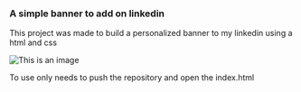 ### A simple banner to add on linkedin ####

This project was made to build a personalized banner to my linkedin using a html and css 

![This is an image](https://myoctocat.com/assets/images/base-octocat.svg)

To use only needs to push the repository and open the index.html
